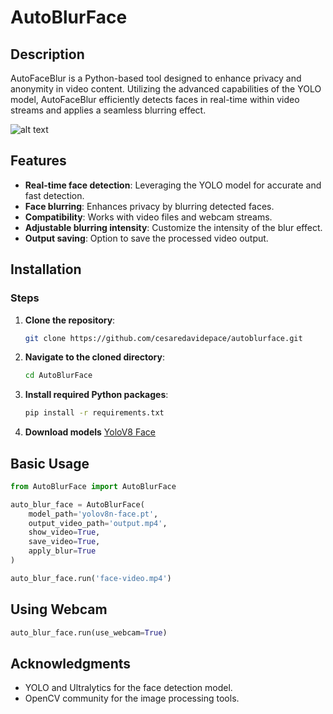 # AutoBlurFace
## Description
AutoFaceBlur is a Python-based tool designed to enhance privacy and anonymity in video content. Utilizing the advanced capabilities of the YOLO  model, AutoFaceBlur efficiently detects faces in real-time within video streams and applies a seamless blurring effect. 

![alt text]([http://url/to/img.png](https://github.com/CesareDavidePace/autoblurface/blob/main/face.jpg))

## Features
- **Real-time face detection**: Leveraging the YOLO model for accurate and fast detection.
- **Face blurring**: Enhances privacy by blurring detected faces.
- **Compatibility**: Works with video files and webcam streams.
- **Adjustable blurring intensity**: Customize the intensity of the blur effect.
- **Output saving**: Option to save the processed video output.

## Installation

### Steps

1. **Clone the repository**:

   ```bash
   git clone https://github.com/cesaredavidepace/autoblurface.git
   ```
2. **Navigate to the cloned directory**:
   ```bash
   cd AutoBlurFace
   ```
3. **Install required Python packages**:
   ```bash
   pip install -r requirements.txt
   ```
4. **Download models**
   [YoloV8 Face](https://github.com/akanametov/yolov8-face)

## Basic Usage 
```python
from AutoBlurFace import AutoBlurFace

auto_blur_face = AutoBlurFace(
    model_path='yolov8n-face.pt',
    output_video_path='output.mp4',
    show_video=True,
    save_video=True,
    apply_blur=True
)

auto_blur_face.run('face-video.mp4')
```

## Using Webcam
```python
auto_blur_face.run(use_webcam=True)
```

## Acknowledgments
- YOLO and Ultralytics for the face detection model.
- OpenCV community for the image processing tools.


